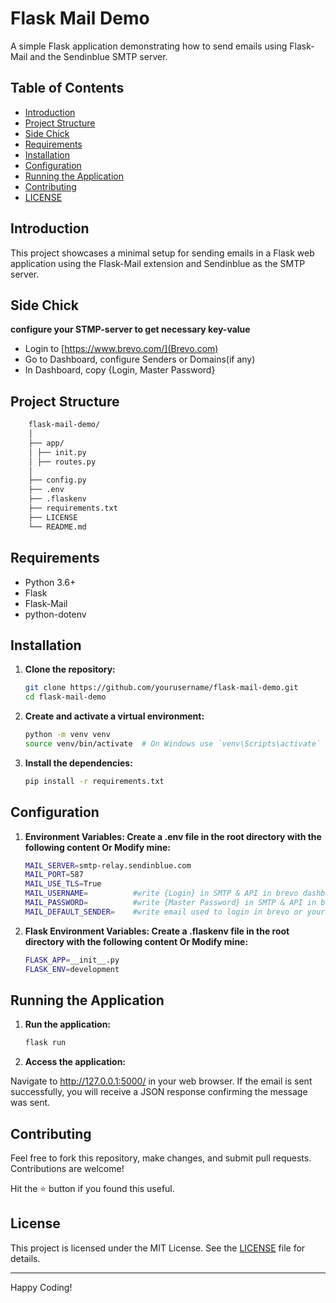 # Flask Mail Demo

A simple Flask application demonstrating how to send emails using Flask-Mail and the Sendinblue SMTP server.

## Table of Contents

- [Introduction](#introduction)
- [Project Structure](#project-structure)
- [Side Chick](#side-chick)
- [Requirements](#requirements)
- [Installation](#installation)
- [Configuration](#configuration)
- [Running the Application](#running-the-application)
- [Contributing](#contributing)
- [LICENSE](#license)

## Introduction

This project showcases a minimal setup for sending emails in a Flask web application using the Flask-Mail extension and Sendinblue as the SMTP server.

## Side Chick
**configure your STMP-server to get necessary key-value**
- Login to [https://www.brevo.com/](Brevo.com)
- Go to Dashboard, configure Senders or Domains(if any)
- In Dashboard, copy {Login, Master Password} 

## Project Structure
``` sh
    flask-mail-demo/
    │
    ├── app/
    │ ├── init.py
    │ ├── routes.py
    │
    ├── config.py
    ├── .env
    ├── .flaskenv
    ├── requirements.txt
    ├── LICENSE
    └── README.md
```

## Requirements

- Python 3.6+
- Flask
- Flask-Mail
- python-dotenv

## Installation

1. **Clone the repository:**

   ```sh
   git clone https://github.com/yourusername/flask-mail-demo.git
   cd flask-mail-demo
    ```

2. **Create and activate a virtual environment:**

    ```sh
    python -m venv venv
    source venv/bin/activate  # On Windows use `venv\Scripts\activate`
    ```
3. **Install the dependencies:**
    ```sh
    pip install -r requirements.txt
    ```

## Configuration

1. **Environment Variables: Create a .env file in the root directory with the following content Or Modify mine:**
    ```sh
    MAIL_SERVER=smtp-relay.sendinblue.com
    MAIL_PORT=587
    MAIL_USE_TLS=True
    MAIL_USERNAME=          #write {Login} in SMTP & API in brevo dashboard
    MAIL_PASSWORD=          #write {Master Password} in SMTP & API in brevo dashboard
    MAIL_DEFAULT_SENDER=    #write email used to login in brevo or your own domain
    ```
 
2. **Flask Environment Variables: Create a .flaskenv file in the root directory with the following content Or Modify mine:**
    ```sh
    FLASK_APP=__init__.py
    FLASK_ENV=development
    ```

## Running the Application

1. **Run the application:**
    ```sh
    flask run
    ```

2. **Access the application:**
    
Navigate to http://127.0.0.1:5000/ in your web browser. If the email is sent successfully, you will receive a JSON response confirming the message was sent.

## Contributing

Feel free to fork this repository, make changes, and submit pull requests. Contributions are welcome!

Hit the ⭐ button if you found this useful.

## License

This project is licensed under the MIT License. See the [LICENSE](LICENSE) file for details.

---

Happy Coding!
